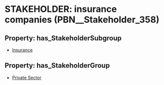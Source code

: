 # STAKEHOLDER: __insurance companies__ (PBN__Stakeholder_358)

## Property: has_StakeholderSubgroup

* [Insurance](PBN__StakeholderSubgroup_60)

## Property: has_StakeholderGroup

* [Private Sector](PBN__StakeholderGroup_5)

